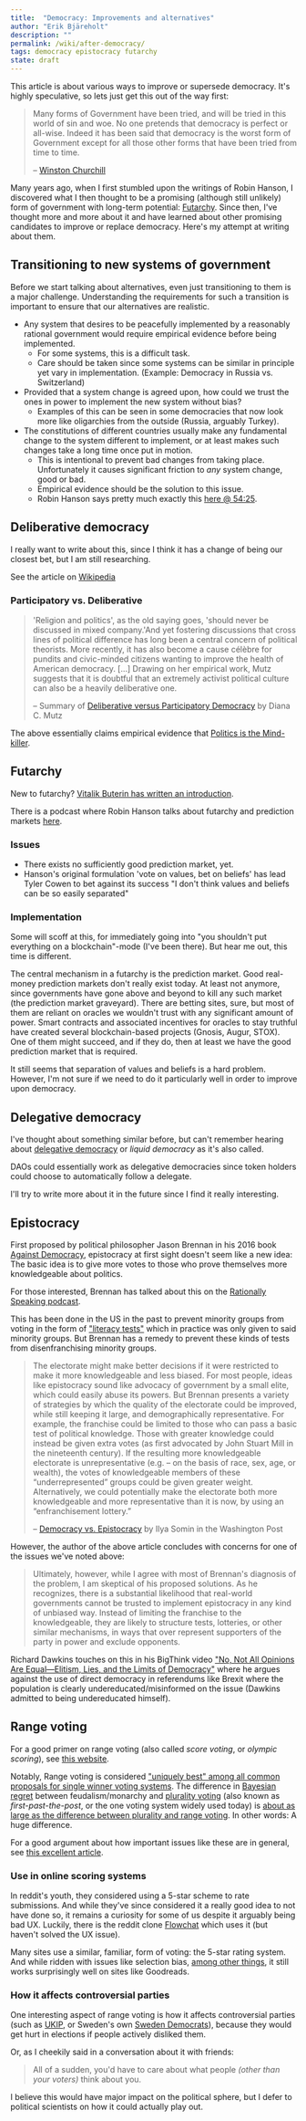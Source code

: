```yaml
---
title:  "Democracy: Improvements and alternatives"
author: "Erik Bjäreholt"
description: ""
permalink: /wiki/after-democracy/
tags: democracy epistocracy futarchy
state: draft
---
```


This article is about various ways to improve or supersede democracy. It's highly speculative, so lets just get this out of the way first:

> Many forms of Government have been tried, and will be tried in this world of sin and woe. No one pretends that democracy is perfect or all-wise. Indeed it has been said that democracy is the worst form of Government except for all those other forms that have been tried from time to time.
>
> – [Winston Churchill](https://richardlangworth.com/worst-form-of-government)

Many years ago, when I first stumbled upon the writings of Robin Hanson, I discovered what I then thought to be a promising (although still unlikely) form of government with long-term potential: [Futarchy](https://en.wikipedia.org/wiki/Futarchy). Since then, I've thought more and more about it and have learned about other promising candidates to improve or replace democracy. Here's my attempt at writing about them.

## Transitioning to new systems of government

Before we start talking about alternatives, even just transitioning to them is a major challenge. Understanding the requirements for such a transition is important to ensure that our alternatives are realistic.

 - Any system that desires to be peacefully implemented by a reasonably rational government would require empirical evidence before being implemented.
   - For some systems, this is a difficult task. 
   - Care should be taken since some systems can be similar in principle yet vary in implementation. (Example: Democracy in Russia vs. Switzerland)
 - Provided that a system change is agreed upon, how could we trust the ones in power to implement the new system without bias? 
   - Examples of this can be seen in some democracies that now look more like oligarchies from the outside (Russia, arguably Turkey).
 - The constitutions of different countries usually make any fundamental change to the system different to implement, or at least makes such changes take a long time once put in motion.
   - This is intentional to prevent bad changes from taking place. Unfortunately it causes significant friction to *any* system change, good or bad.
   - Empirical evidence should be the solution to this issue.
   - Robin Hanson says pretty much exactly this [here @ 54:25](https://www.youtube.com/watch?time_continue=3266&v=mUUk0jSndoc).

<!-- With all the above issues, no wonder political revolution is often violent when people become desperate. -->


## Deliberative democracy

I really want to write about this, since I think it has a change of being our closest bet, but I am still researching.

See the article on [Wikipedia](https://en.wikipedia.org/wiki/Deliberative_democracy)

### Participatory vs. Deliberative

> 'Religion and politics', as the old saying goes, 'should never be discussed in mixed company.'And yet fostering discussions that cross lines of political difference has long been a central concern of political theorists. More recently, it has also become a cause célèbre for pundits and civic-minded citizens wanting to improve the health of American democracy. [...] Drawing on her empirical work, Mutz suggests that it is doubtful that an extremely activist political culture can also be a heavily deliberative one.
>
> – Summary of [Deliberative versus Participatory Democracy](https://www.amazon.com/Hearing-Other-Side-Deliberative-Participatory/dp/0521612284) by Diana C. Mutz

The above essentially claims empirical evidence that [Politics is the Mind-killer](http://lesswrong.com/lw/gw/politics_is_the_mindkiller/).


## Futarchy

New to futarchy? [Vitalik Buterin has written an introduction](https://blog.ethereum.org/2014/08/21/introduction-futarchy/).

There is a podcast where Robin Hanson talks about futarchy and prediction markets [here](https://epicenter.tv/episode/098/).

### Issues

 - There exists no sufficiently good prediction market, yet.
 - Hanson's original formulation 'vote on values, bet on beliefs' has lead Tyler Cowen to bet against its success "I don't think values and beliefs can be so easily separated"

### Implementation

Some will scoff at this, for immediately going into "you shouldn't put everything on a blockchain"-mode (I've been there). But hear me out, this time is different. 

The central mechanism in a futarchy is the prediction market. Good real-money prediction markets don't really exist today. At least not anymore, since governments have gone above and beyond to kill any such market (the prediction market graveyard). There are betting sites, sure, but most of them are reliant on oracles we wouldn't trust with any significant amount of power. Smart contracts and associated incentives for oracles to stay truthful have created several blockchain-based projects (Gnosis, Augur, STOX). One of them might succeed, and if they do, then at least we have the good prediction market that is required.

It still seems that separation of values and beliefs is a hard problem. However, I'm not sure if we need to do it particularly well in order to improve upon democracy.


## Delegative democracy

I've thought about something similar before, but can't remember hearing about [delegative democracy](https://en.wikipedia.org/wiki/Delegative_democracy) or *liquid democracy* as it's also called. 

DAOs could essentially work as delegative democracies since token holders could choose to automatically follow a delegate.

I'll try to write more about it in the future since I find it really interesting. 


## Epistocracy

First proposed by political philosopher Jason Brennan in his 2016 book [Against Democracy](https://www.amazon.com/Against-Democracy-Jason-Brennan/dp/0691162603/), epistocracy at first sight doesn't seem like a new idea: The basic idea is to give more votes to those who prove themselves more knowledgeable about politics.

For those interested, Brennan has talked about this on the [Rationally Speaking podcast](http://rationallyspeakingpodcast.org/show/rs-176-jason-brennan-on-against-democracy.html).

This has been done in the US in the past to prevent minority groups from voting in the form of ["literacy tests"](https://en.wikipedia.org/wiki/Literacy_test#Voting) which in practice was only given to said minority groups. But Brennan has a remedy to prevent these kinds of tests from disenfranchising minority groups.

> The electorate might make better decisions if it were restricted to make it more knowledgeable and less biased. For most people, ideas like epistocracy sound like advocacy of government by a small elite, which could easily abuse its powers. But Brennan presents a variety of strategies by which the quality of the electorate could be improved, while still keeping it large, and demographically representative. For example, the franchise could be limited to those who can pass a basic test of political knowledge. Those with greater knowledge could instead be given extra votes (as first advocated by John Stuart Mill in the nineteenth century). If the resulting more knowledgeable electorate is unrepresentative (e.g. – on the basis of race, sex, age, or wealth), the votes of knowledgeable members of these “underrepresented” groups could be given greater weight. Alternatively, we could potentially make the electorate both more knowledgeable and more representative than it is now, by using an “enfranchisement lottery.”
>
> – [Democracy vs. Epistocracy](https://www.washingtonpost.com/news/volokh-conspiracy/wp/2016/09/03/democracy-vs-epistacracy/) by Ilya Somin in the Washington Post

However, the author of the above article concludes with concerns for one of the issues we've noted above:

> Ultimately, however, while I agree with most of Brennan's diagnosis of the problem, I am skeptical of his proposed solutions. As he recognizes, there is a substantial likelihood that real-world governments cannot be trusted to implement epistocracy in any kind of unbiased way. Instead of limiting the franchise to the knowledgeable, they are likely to structure tests, lotteries, or other similar mechanisms, in ways that over represent supporters of the party in power and exclude opponents.

Richard Dawkins touches on this in his BigThink video ["No, Not All Opinions Are Equal—Elitism, Lies, and the Limits of Democracy"](https://www.youtube.com/watch?v=pe4feBH0ABk) where he argues against the use of direct democracy in referendums like Brexit where the population is clearly undereducated/misinformed on the issue (Dawkins admitted to being undereducated himself).


## Range voting

For a good primer on range voting (also called *score voting*, or *olympic scoring*), see [this website](http://rangevoting.org/).

Notably, Range voting is considered ["uniquely best" among all common proposals for single winner voting systems](http://rangevoting.org/UniqBest.html). The difference in [Bayesian regret](http://rangevoting.org/BayRegDum.html) between feudalism/monarchy and [plurality voting](http://rangevoting.org/Plurality.html) (also known as *first-past-the-post*, or the one voting system widely used today) is [about as large as the difference between plurality and range voting](http://rangevoting.org/UniqBest.html). In other words: A huge difference.

For a good argument about how important issues like these are in general, see [this excellent article](http://rangevoting.org/LivesSaved.html).

### Use in online scoring systems

In reddit's youth, they considered using a 5-star scheme to rate submissions. And while they've since considered it a really good idea to not have done so, it remains a curiosity for some of us despite it arguably being bad UX. Luckily, there is the reddit clone [Flowchat](https://github.com/dessalines/flowchat/) which uses it (but haven't solved the UX issue).

Many sites use a similar, familiar, form of voting: the 5-star rating system. And while ridden with issues like selection bias, [among other things](https://xkcd.com/1098/), it still works surprisingly well on sites like Goodreads.

### How it affects controversial parties

One interesting aspect of range voting is how it affects controversial parties (such as [UKIP](https://en.wikipedia.org/wiki/UK_Independence_Party#Other_political_groups), or Sweden's own [Sweden Democrats](https://en.wikipedia.org/wiki/Sweden_Democrats)), because they would get hurt in elections if people actively disliked them. 

Or, as I cheekily said in a conversation about it with friends:

> All of a sudden, you'd have to care about what people *(other than your voters)* think about you.

I believe this would have major impact on the political sphere, but I defer to political scientists on how it could actually play out.

